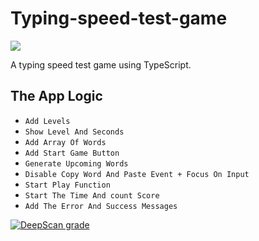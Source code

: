 # Typing-speed-test-game
<kbd> <img src='https://user-images.githubusercontent.com/78610663/236957704-2f8bbefb-5f99-4987-aaf3-fac0eb6763b3.png'/> </kbd>

A typing speed test game using TypeScript.
## The App Logic
  * `Add Levels`
  * `Show Level And Seconds`
  * `Add Array Of Words`
  * `Add Start Game Button`
  * `Generate Upcoming Words`
  * `Disable Copy Word And Paste Event + Focus On Input`
  * `Start Play Function`
  * `Start The Time And count Score`
  * `Add The Error And Success Messages`

[![DeepScan grade](https://deepscan.io/api/teams/19512/projects/22934/branches/684586/badge/grade.svg)](https://deepscan.io/dashboard#view=project&tid=19512&pid=22934&bid=684586)
